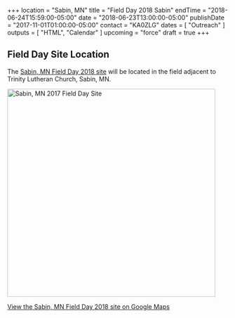 +++
location = "Sabin, MN"
title = "Field Day 2018 Sabin"
endTime = "2018-06-24T15:59:00-05:00"
date = "2018-06-23T13:00:00-05:00"
publishDate = "2017-11-01T01:00:00-05:00"
contact = "KA0ZLG"
dates = [ "Outreach" ]
outputs = [ "HTML", "Calendar" ]
upcoming = "force"
draft = true
+++

## Field Day Site Location

The [Sabin, MN Field Day 2018 site](https://goo.gl/maps/3LZgFLksDvk) will be located in the field adjacent to Trinity Lutheran Church, Sabin, MN.

<a data-flickr-embed="true"  href="https://www.flickr.com/photos/147076354@N03/35284000302/in/dateposted-public/" title="Sabin, MN 2018 Field Day Site"><img src="https://c1.staticflickr.com/5/4239/35284000302_f9635a5ac1.jpg" width="474" height="474" alt="Sabin, MN 2017 Field Day Site"></a><script async src="//embedr.flickr.com/assets/client-code.js" charset="utf-8"></script>

[View the Sabin, MN Field Day 2018 site on Google Maps](https://goo.gl/maps/3LZgFLksDvk)
